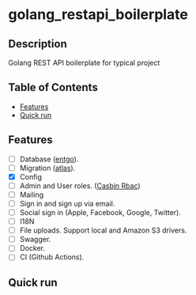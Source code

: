# golang_restapi_boilerplate

## Description

Golang REST API boilerplate for typical project

## Table of Contents

- [Features](#features)
- [Quick run](#quick-run)

## Features

- [ ] Database ([entgo](https://github.com/ent/ent)).
- [ ] Migration ([atlas](https://github.com/ariga/atlas)).
- [x] Config
- [ ] Admin and User roles. ([Casbin Rbac](https://github.com/casbin/casbin))
- [ ] Mailing
- [ ] Sign in and sign up via email.
- [ ] Social sign in (Apple, Facebook, Google, Twitter).
- [ ] I18N
- [ ] File uploads. Support local and Amazon S3 drivers.
- [ ] Swagger.
- [ ] Docker.
- [ ] CI (Github Actions).

## Quick run
